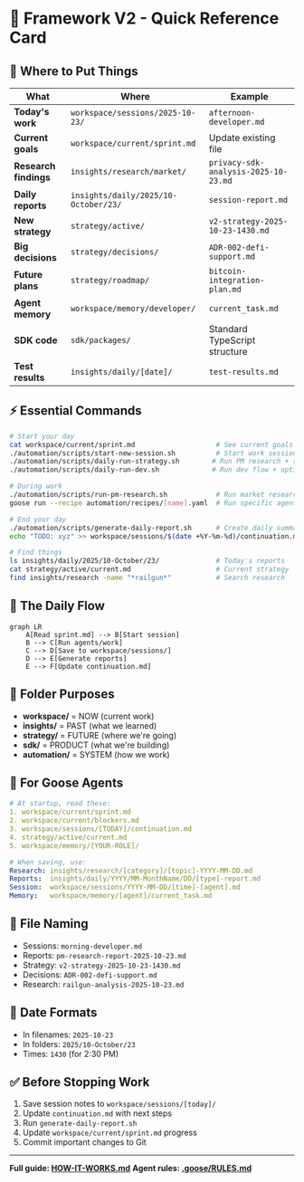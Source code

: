 # 🎯 Framework V2 - Quick Reference Card

## 📍 Where to Put Things

| What | Where | Example |
|------|-------|---------|
| **Today's work** | `workspace/sessions/2025-10-23/` | `afternoon-developer.md` |
| **Current goals** | `workspace/current/sprint.md` | Update existing file |
| **Research findings** | `insights/research/market/` | `privacy-sdk-analysis-2025-10-23.md` |
| **Daily reports** | `insights/daily/2025/10-October/23/` | `session-report.md` |
| **New strategy** | `strategy/active/` | `v2-strategy-2025-10-23-1430.md` |
| **Big decisions** | `strategy/decisions/` | `ADR-002-defi-support.md` |
| **Future plans** | `strategy/roadmap/` | `bitcoin-integration-plan.md` |
| **Agent memory** | `workspace/memory/developer/` | `current_task.md` |
| **SDK code** | `sdk/packages/` | Standard TypeScript structure |
| **Test results** | `insights/daily/[date]/` | `test-results.md` |

## ⚡ Essential Commands

```bash
# Start your day
cat workspace/current/sprint.md                    # See current goals
./automation/scripts/start-new-session.sh          # Start work session
./automation/scripts/daily-run-strategy.sh        # Run PM research + strategy hand-off
./automation/scripts/daily-run-dev.sh             # Run dev flow + optional report

# During work
./automation/scripts/run-pm-research.sh            # Run market research
goose run --recipe automation/recipes/[name].yaml  # Run specific agent

# End your day
./automation/scripts/generate-daily-report.sh      # Create daily summary
echo "TODO: xyz" >> workspace/sessions/$(date +%Y-%m-%d)/continuation.md

# Find things
ls insights/daily/2025/10-October/23/              # Today's reports
cat strategy/active/current.md                     # Current strategy
find insights/research -name "*railgun*"           # Search research
```

## 🔄 The Daily Flow

```mermaid
graph LR
    A[Read sprint.md] --> B[Start session]
    B --> C[Run agents/work]
    C --> D[Save to workspace/sessions/]
    D --> E[Generate reports]
    E --> F[Update continuation.md]
```

## 📂 Folder Purposes

- **workspace/** = NOW (current work)
- **insights/** = PAST (what we learned)
- **strategy/** = FUTURE (where we're going)
- **sdk/** = PRODUCT (what we're building)
- **automation/** = SYSTEM (how we work)

## 🤖 For Goose Agents

```yaml
# At startup, read these:
1. workspace/current/sprint.md
2. workspace/current/blockers.md  
3. workspace/sessions/[TODAY]/continuation.md
4. strategy/active/current.md
5. workspace/memory/[YOUR-ROLE]/

# When saving, use:
Research: insights/research/[category]/[topic]-YYYY-MM-DD.md
Reports:  insights/daily/YYYY/MM-MonthName/DD/[type]-report.md
Session:  workspace/sessions/YYYY-MM-DD/[time]-[agent].md
Memory:   workspace/memory/[agent]/current_task.md
```

## 📝 File Naming

- Sessions: `morning-developer.md`
- Reports: `pm-research-report-2025-10-23.md`  
- Strategy: `v2-strategy-2025-10-23-1430.md`
- Decisions: `ADR-002-defi-support.md`
- Research: `railgun-analysis-2025-10-23.md`

## 🎨 Date Formats

- In filenames: `2025-10-23`
- In folders: `2025/10-October/23`
- Times: `1430` (for 2:30 PM)

## ✅ Before Stopping Work

1. Save session notes to `workspace/sessions/[today]/`
2. Update `continuation.md` with next steps
3. Run `generate-daily-report.sh`
4. Update `workspace/current/sprint.md` progress
5. Commit important changes to Git

---

**Full guide: [HOW-IT-WORKS.md](./HOW-IT-WORKS.md)**
**Agent rules: [.goose/RULES.md](./.goose/RULES.md)**
